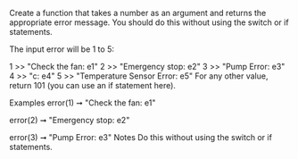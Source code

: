 Create a function that takes a number as an argument and returns the appropriate error message. You should do this without using the switch or if statements.

The input error will be 1 to 5:

1 >> "Check the fan: e1"
2 >> "Emergency stop: e2"
3 >> "Pump Error: e3"
4 >> "c: e4"
5 >> "Temperature Sensor Error: e5"
For any other value, return 101 (you can use an if statement here).

Examples
error(1) ➞ "Check the fan: e1"

error(2) ➞ "Emergency stop: e2"

error(3) ➞ "Pump Error: e3"
Notes
Do this without using the switch or if statements.